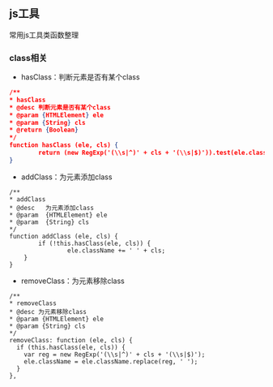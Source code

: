 ## js工具
常用js工具类函数整理
### class相关
* hasClass：判断元素是否有某个class
``` json
/**
* hasClass
* @desc 判断元素是否有某个class
* @param {HTMLElement} ele
* @param {String} cls
* @return {Boolean}
*/
function hasClass (ele, cls) {
		return (new RegExp('(\\s|^)' + cls + '(\\s|$)')).test(ele.className);
}
```
* addClass：为元素添加class
```
/**
* addClass
* @desc   为元素添加class
* @param  {HTMLElement} ele
* @param  {String} cls
*/
function addClass (ele, cls) {
		if (!this.hasClass(ele, cls)) {
    			ele.className += ' ' + cls;
    }
}
```
* removeClass：为元素移除class
```
/**
* removeClass
* @desc 为元素移除class
* @param {HTMLElement} ele
* @param {String} cls
*/
removeClass: function (ele, cls) {
  if (this.hasClass(ele, cls)) {
    var reg = new RegExp('(\\s|^)' + cls + '(\\s|$)');
    ele.className = ele.className.replace(reg, ' ');
  }
},
```


